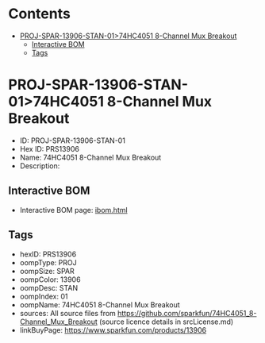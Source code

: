 



Contents
========

* [PROJ-SPAR-13906-STAN-01>74HC4051 8-Channel Mux Breakout](#proj-spar-13906-stan-0174hc4051-8-channel-mux-breakout)
	* [Interactive BOM](#interactive-bom)
	* [Tags](#tags)

# PROJ-SPAR-13906-STAN-01>74HC4051 8-Channel Mux Breakout

- ID: PROJ-SPAR-13906-STAN-01
- Hex ID: PRS13906
- Name: 74HC4051 8-Channel Mux Breakout
- Description: 

## Interactive BOM

- Interactive BOM page: [ibom.html](kicad/bom/ibom.html)

## Tags

- hexID: PRS13906
- oompType: PROJ
- oompSize: SPAR
- oompColor: 13906
- oompDesc: STAN
- oompIndex: 01
- oompName: 74HC4051 8-Channel Mux Breakout
- sources: All source files from https://github.com/sparkfun/74HC4051_8-Channel_Mux_Breakout (source licence details in srcLicense.md)
- linkBuyPage: https://www.sparkfun.com/products/13906
